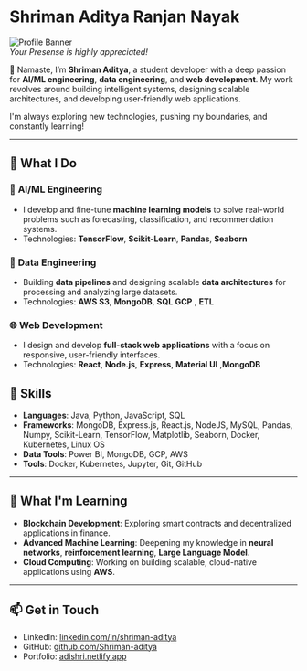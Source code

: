 # Shriman Aditya Ranjan Nayak

![Profile Banner](https://via.placeholder.com/1500x500.png?text=Shriman+Aditya+-+AI%2FML+Engineer+%7C+Data+Engineer+%7C+Web+Developer)  
*Your Presense is highly appreciated!*

🙏 Namaste, I’m **Shriman Aditya**, a student developer with a deep passion for **AI/ML engineering**, **data engineering**, and **web development**. My work revolves around building intelligent systems, designing scalable architectures, and developing user-friendly web applications.  

I'm always exploring new technologies, pushing my boundaries, and constantly learning!

---

## 🔧 **What I Do**

### 🧠 **AI/ML Engineering**
- I develop and fine-tune **machine learning models** to solve real-world problems such as forecasting, classification, and recommendation systems.
- Technologies: **TensorFlow**, **Scikit-Learn**, **Pandas**, **Seaborn**

### 💾 **Data Engineering**
- Building **data pipelines** and designing scalable **data architectures** for processing and analyzing large datasets.
- Technologies: **AWS S3**, **MongoDB**, **SQL** **GCP** , **ETL**

### 🌐 **Web Development**
- I design and develop **full-stack web applications** with a focus on responsive, user-friendly interfaces.
- Technologies: **React**, **Node.js**, **Express**, **Material UI** ,**MongoDB**


## 💼 **Skills**

- **Languages**: Java, Python, JavaScript, SQL
- **Frameworks**: MongoDB, Express.js, React.js, NodeJS, MySQL, Pandas, Numpy, Scikit-Learn, TensorFlow, Matplotlib, Seaborn, Docker, Kubernetes, Linux OS
- **Data Tools**: Power BI, MongoDB, GCP, AWS 
- **Tools**: Docker, Kubernetes, Jupyter, Git, GitHub

---

## 🌱 **What I'm Learning**

- **Blockchain Development**: Exploring smart contracts and decentralized applications in finance.
- **Advanced Machine Learning**: Deepening my knowledge in **neural networks**, **reinforcement learning**, **Large Language Model**.
- **Cloud Computing**: Working on building scalable, cloud-native applications using **AWS**.

---

## 📫 **Get in Touch**

- LinkedIn: [linkedin.com/in/shriman-aditya](https://linkedin.com/in/shriman-aditya)
- GitHub: [github.com/Shriman-aditya](https://github.com/Shriman-aditya)
- Portfolio: [adishri.netlify.app](https://adishri.netlify.app)


